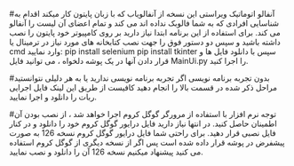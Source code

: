 #آنفالو اتوماتیک ویراستی
این نسخه از آنفالویاب که با زبان پایتون کار میکند اقدام به شناسایی افرادی که به شما فالوبک نداده اند می کند و تمام اعضای آن لیست را آنفالو می کند. برای استفاده از این برنامه ابتدا نیاز دارید بر روی کامپیوتر خود پایتون را نصب داشته باشید و سپس دو دستور فوق را جهت نصب کتابخانه های مورد نیاز در ترمینال یا cmd وارد نمایید:
pip install selenium
pip install tkinter
سپس با دانلود فایل ها و قرار دادن آنها در یک پوشه دلخواه ، می توانید فایل MainUi.py را اجرا کنید.

#بدون تجربه برنامه نویسی
اگر تجربه برنامه نویسی ندارید یا به هر دلیلی نتوانستید مراحل ذکر شده در قسمت بالا را انجام دهید کافیست از طریق این لینک فایل اجرایی ربات را دانلود و اجرا نمایید.

#توجه
نرم افزار با استفاده از مرورگر گوگل کروم اجرا خواهد شد ، از نصب بودن آن اطمینان حاصل کنید.
در انتها نیاز دارید فایل درایور گوگل کروم خود را دانلود و در کنار فایل نصبی قرار دهید. برای راحتی شما فایل درایور گوگل کروم نسخه 126 به صورت پیشفرض در پوشه قرار داده شده است پس اگر از نسخه دیگری از گوگل کروم استفاده می کنید پیشنهاد میکنیم نسخه 126 آن را دانلود و نصب نمایید.

